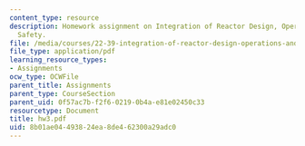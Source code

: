 ```yaml
---
content_type: resource
description: Homework assignment on Integration of Reactor Design, Operations, and
  Safety.
file: /media/courses/22-39-integration-of-reactor-design-operations-and-safety-fall-2006/8b01ae04493824ea8de462300a29adc0_hw3.pdf
file_type: application/pdf
learning_resource_types:
- Assignments
ocw_type: OCWFile
parent_title: Assignments
parent_type: CourseSection
parent_uid: 0f57ac7b-f2f6-0219-0b4a-e81e02450c33
resourcetype: Document
title: hw3.pdf
uid: 8b01ae04-4938-24ea-8de4-62300a29adc0
---
```

